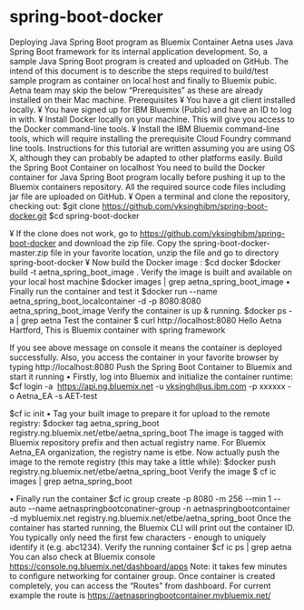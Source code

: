 # spring-boot-docker
Deploying Java Spring Boot program as Bluemix Container
Aetna uses Java Spring Boot framework for its internal application development. So, a sample Java Spring Boot program is created and uploaded on GitHub. The intend of this document is to describe the steps required to build/test sample program as container on local host and finally to Bluemix pubic. 
Aetna team may skip the below “Prerequisites” as these are already installed on their Mac machine.
Prerequisites
¥	You have a git client installed locally.
¥	You have signed up for IBM Bluemix (Public) and have an ID to log in with.
¥	Install Docker locally on your machine. This will give you access to the Docker command-line tools.
¥	Install the IBM Bluemix command-line tools, which will require installing the prerequisite Cloud Foundry command line tools.
Instructions for this tutorial are written assuming you are using OS X, although they can probably be adapted to other platforms easily.
Build the Spring Boot Container on localhost
You need to build the Docker container for Java Spring Boot program locally before pushing it up to the Bluemix containers repository. All the required source code files including jar file are uploaded on GitHub. 
¥	Open a terminal and clone the repository, checking out:
 	$git clone https://github.com/vksinghibm/spring-boot-docker.git
 	$cd spring-boot-docker

¥	If the clone does not work, go to https://github.com/vksinghibm/spring-boot-docker and download the zip file. Copy the spring-boot-docker-master.zip file in your favorite location, unzip the file and go to directory spring-boot-docker
¥	Now build the Docker image :
 	$cd docker
 	$docker build -t aetna_spring_boot_image .
Verify the image is built and available on your local host machine
 	$docker images | grep aetna_spring_boot_image
•	Finally run the container and test it
 	$docker run --name aetna_spring_boot_localcontainer -d -p 8080:8080 aetna_spring_boot_image
Verify the container is up & running.
 	$docker ps -a | grep aetna
 	Test the container 
 	$ curl http://localhost:8080
 	Hello Aetna Hartford, This is Bluemix container with spring framework

If you see above message on console it means the container is deployed successfully.
Also, you access the container in your favorite browser by typing http://localhost:8080
Push the Spring Boot Container to Bluemix and start it running
•	Firstly, log into Bluemix and initialize the container runtime:
$cf login -a  https://api.ng.bluemix.net -u vksingh@us.ibm.com -p xxxxxx -o Aetna_EA -s AET-test

$cf ic init
•	Tag your built image to prepare it for upload to the remote registry:
$docker tag aetna_spring_boot registry.ng.bluemix.net/etbe/aetna_spring_boot
The image is tagged with Bluemix repository prefix and then actual registry name. For Bluemix Aetna_EA organization, the registry name is etbe. 
Now actually push the image to the remote registry (this may take a little while):
$docker push registry.ng.bluemix.net/etbe/aetna_spring_boot
Verify the image
$ cf ic images | grep aetna_spring_boot


•	Finally run the container 
$cf ic group create -p 8080 -m 256 --min 1 --auto --name aetnaspringbootconatiner-group -n aetnaspringbootcontainer -d mybluemix.net registry.ng.bluemix.net/etbe/aetna_spring_boot
Once the container has started running, the Bluemix CLI will print out the container ID. You typically only need the first few characters - enough to uniquely identify it (e.g. abc1234).
Verify the running container
$cf ic ps | grep aetna
You can also check at Bluemix console https://console.ng.bluemix.net/dashboard/apps
Note: it takes few minutes to configure networking for container group. 
Once container is created completely, you can access the “Routes” from dashboard. For current example the route is https://aetnaspringbootcontainer.mybluemix.net/

